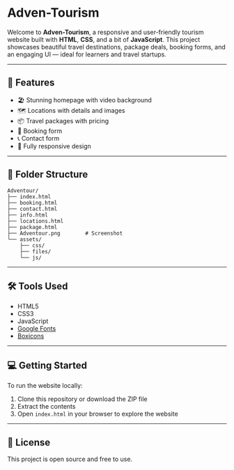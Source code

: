 # Adven-Tourism

Welcome to **Adven-Tourism**, a responsive and user-friendly tourism website built with **HTML**, **CSS**, and a bit of **JavaScript**. This project showcases beautiful travel destinations, package deals, booking forms, and an engaging UI — ideal for learners and travel startups.

---

## 🚀 Features

- 🏖️ Stunning homepage with video background
- 🗺️ Locations with details and images
- 📦 Travel packages with pricing
- 📝 Booking form
- 📞 Contact form
- 📱 Fully responsive design

---

## 📁 Folder Structure

```
Adventour/
├── index.html
├── booking.html
├── contact.html
├── info.html
├── locations.html
├── package.html
├── Adventour.png        # Screenshot
└── assets/
    ├── css/
    ├── files/
    └── js/
```

---

## 🛠️ Tools Used

- HTML5  
- CSS3  
- JavaScript  
- [Google Fonts](https://fonts.google.com/)  
- [Boxicons](https://boxicons.com/)

---

## 💻 Getting Started

To run the website locally:

1. Clone this repository or download the ZIP file  
2. Extract the contents  
3. Open `index.html` in your browser to explore the website  

---


## 📜 License

This project is open source and free to use.

